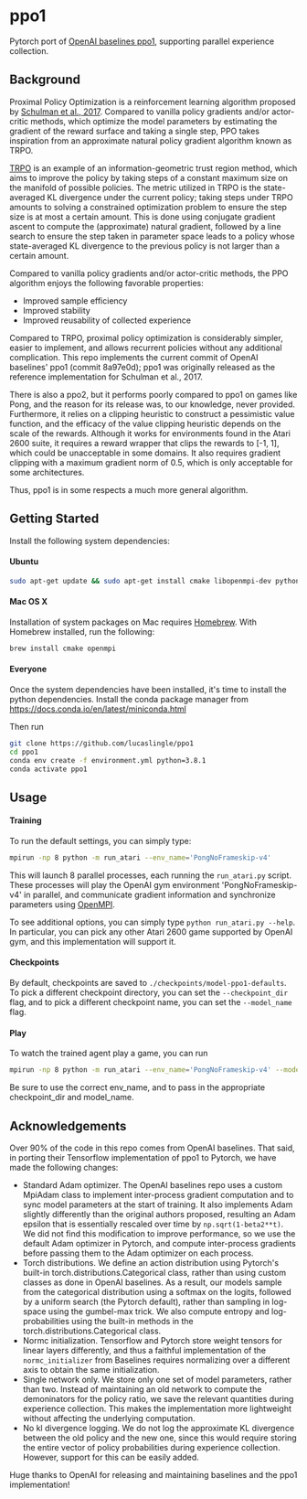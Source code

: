 # ppo1
Pytorch port of [OpenAI baselines ppo1](https://github.com/openai/baselines/tree/master/baselines/ppo1), supporting parallel experience collection. 

## Background
Proximal Policy Optimization is a reinforcement learning algorithm proposed by [Schulman et al., 2017](https://arxiv.org/abs/1707.06347). 
Compared to vanilla policy gradients and/or actor-critic methods, which optimize the model parameters by estimating the gradient of the reward surface
and taking a single step, PPO takes inspiration from an approximate natural policy gradient algorithm known as TRPO.

[TRPO](https://arxiv.org/abs/1502.05477) is an example of an information-geometric trust region method, which aims to improve the policy by taking steps of a constant maximum size on the manifold of possible policies.
The metric utilized in TRPO is the state-averaged KL divergence under the current policy; taking steps under TRPO amounts to solving a constrained optimization problem 
to ensure the step size is at most a certain amount. This is done using conjugate gradient ascent to compute the (approximate) natural gradient, followed by a line search 
to ensure the step taken in parameter space leads to a policy whose state-averaged KL divergence to the previous policy is not larger than a certain amount. 

Compared to vanilla policy gradients and/or actor-critic methods, the PPO algorithm enjoys the following favorable properties:
- Improved sample efficiency
- Improved stability
- Improved reusability of collected experience

Compared to TRPO, proximal policy optimization is considerably simpler, easier to implement, and allows recurrent policies without any additional complication. 
This repo implements the current commit of OpenAI baselines' ppo1 (commit 8a97e0d); ppo1 was originally released as the reference implementation for Schulman et al., 2017. 

There is also a ppo2, but it performs poorly compared to ppo1 on games like Pong, and the reason for its release was, to our knowledge, never provided. 
Furthermore, it relies on a clipping heuristic to construct a pessimistic value function, and the efficacy of the value clipping heuristic depends on the scale of the rewards.
Although it works for environments found in the Atari 2600 suite, it requires a reward wrapper that clips the rewards to [-1, 1], which could be unacceptable in some domains.
It also requires gradient clipping with a maximum gradient norm of 0.5, which is only acceptable for some architectures.

Thus, ppo1 is in some respects a much more general algorithm. 

## Getting Started

Install the following system dependencies:
#### Ubuntu     
```bash
sudo apt-get update && sudo apt-get install cmake libopenmpi-dev python3-dev zlib1g-dev
```

#### Mac OS X
Installation of system packages on Mac requires [Homebrew](https://brew.sh). With Homebrew installed, run the following:
```bash
brew install cmake openmpi
```

#### Everyone
Once the system dependencies have been installed, it's time to install the python dependencies. 
Install the conda package manager from https://docs.conda.io/en/latest/miniconda.html

Then run
```bash
git clone https://github.com/lucaslingle/ppo1
cd ppo1
conda env create -f environment.yml python=3.8.1
conda activate ppo1
```

## Usage

#### Training
To run the default settings, you can simply type:
```bash
mpirun -np 8 python -m run_atari --env_name='PongNoFrameskip-v4'
```

This will launch 8 parallel processes, each running the ```run_atari.py``` script. These processes will play the OpenAI gym environment 'PongNoFrameskip-v4' in parallel, 
and communicate gradient information and synchronize parameters using [OpenMPI](https://www.open-mpi.org/).

To see additional options, you can simply type ```python run_atari.py --help```. In particular, you can pick any other Atari 2600 game supported by OpenAI gym, 
and this implementation will support it. 

#### Checkpoints
By default, checkpoints are saved to ```./checkpoints/model-ppo1-defaults```. To pick a different checkpoint directory, 
you can set the ```--checkpoint_dir``` flag, and to pick a different checkpoint name, you can set the ```--model_name``` flag.

#### Play
To watch the trained agent play a game, you can run
```bash
mpirun -np 8 python -m run_atari --env_name='PongNoFrameskip-v4' --mode=play
```
Be sure to use the correct env_name, and to pass in the appropriate checkpoint_dir and model_name.

## Acknowledgements

Over 90% of the code in this repo comes from OpenAI baselines. That said, in porting their Tensorflow implementation of ppo1 to Pytorch, we have made the following changes:

* Standard Adam optimizer. The OpenAI baselines repo uses a custom MpiAdam class to implement inter-process gradient computation and to sync model parameters at the start of training.
  It also implements Adam slightly differently than the original authors proposed, resulting an Adam epsilon that is essentially rescaled over time by ```np.sqrt(1-beta2**t)```. We did not find this modification to improve performance, so we use the default Adam optimizer in Pytorch, and compute inter-process gradients before passing them to the Adam optimizer on each process.
* Torch distributions. We define an action distribution using Pytorch's built-in torch.distributions.Categorical class, rather than using custom classes as done in OpenAI baselines. As a result, our models sample from the categorical distribution using a softmax on the logits, followed by a uniform search (the Pytorch default), rather than sampling in log-space using the gumbel-max trick. We also compute entropy and log-probabilities using the built-in methods in the torch.distributions.Categorical class.
* Normc initialization. Tensorflow and Pytorch store weight tensors for linear layers differently, and thus a faithful implementation of the ```normc_initializer``` from Baselines requires normalizing over a different axis to obtain the same initialization. 
* Single network only. We store only one set of model parameters, rather than two. Instead of maintaining an old network to compute the demoninators for the policy ratio, we save the relevant quantities during experience collection. This makes the implementation more lightweight without affecting the underlying computation.
* No kl divergence logging. We do not log the approximate KL divergence between the old policy and the new one, since this would require storing the entire vector of policy probabilities during experience collection. However, support for this can be easily added.

Huge thanks to OpenAI for releasing and maintaining baselines and the ppo1 implementation!

